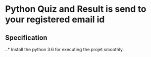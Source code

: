 # Python Quiz and Result is send to your registered email id

## Specification

..* Install the python 3.6 for executing the projet smoothly.
